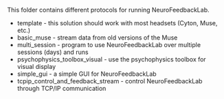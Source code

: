 This folder contains different protocols for running
NeuroFeedbackLab.

- template      - this solution should work with most headsets (Cyton, Muse, etc.)
- basic_muse    - stream data from old versions of the Muse
- multi_session - program to use NeuroFeedbackLab over multiple sessions (days) and runs
- psychophysics_toolbox_visual - use the psychophysics toolbox for visual display
- simple_gui    - a simple GUI for NeuroFeedbackLab
- tcpip_control_and_feedback_stream - control NeuroFeedbackLab through TCP/IP communication 
